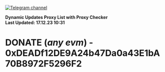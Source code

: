 [![Telegram channel](https://img.shields.io/endpoint?url=https://runkit.io/damiankrawczyk/telegram-badge/branches/master?url=https://t.me/n4z4v0d)](https://t.me/n4z4v0d) 

**Dynamic Updates Proxy List with Proxy Checker**  
**Last Updated: 17.12.23 10:31**

# DONATE (_any evm_) - 0xDEADf12DE9A24b47Da0a43E1bA70B8972F5296F2
